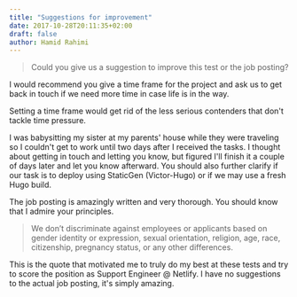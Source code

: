```yaml
---
title: "Suggestions for improvement"
date: 2017-10-28T20:11:35+02:00
draft: false
author: Hamid Rahimi
---
```


>Could you give us a suggestion to improve this test or the job posting?

I would recommend you give a time frame for the project and ask us to get back in touch if we need more time in case life is in the way. <!--more-->

Setting a time frame would get rid of the less serious contenders that don't tackle time pressure. 


I was babysitting my sister at my parents' house while they were traveling so I couldn't get to work until two days after I received the tasks. I thought about getting in touch and letting you know, but figured I'll finish it a couple of days later and let you know afterward. You should also further clarify if our task is to deploy using StaticGen (Victor-Hugo) or if we may use a fresh Hugo build.

The job posting is amazingly written and very thorough. You should know that I admire your principles. 

>We don’t discriminate against employees or applicants based on gender identity or expression, sexual orientation, religion, age, race, citizenship, pregnancy status, or any other differences. 

This is the quote that motivated me to truly do my best at these tests and try to score the position as Support Engineer @ Netlify. I have no suggestions to the actual job posting, it's simply amazing. 
